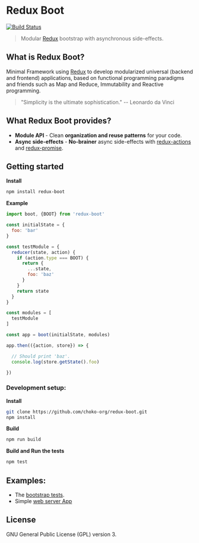 # Redux Boot

[![Build Status](https://travis-ci.org/choko-org/redux-boot.svg?branch=master)](https://travis-ci.org/choko-org/redux-boot)

> Modular [Redux](http://redux.js.org) bootstrap with asynchronous side-effects.

## What is Redux Boot?

Minimal Framework using [Redux](http://redux.js.org) to develop modularized universal (backend and frontend) applications, based on functional programming paradigms and friends such as Map and Reduce, Immutability and Reactive programming.

 > "Simplicity is the ultimate sophistication."
 > -- Leonardo da Vinci


## What Redux Boot provides?

- **Module API** - Clean **organization and reuse patterns** for your code.
- **Async side-effects** - **No-brainer** async side-effects with [redux-actions](https://github.com/acdlite/redux-actions) and [redux-promise](https://github.com/acdlite/redux-promise).

## Getting started

**Install**

```sh
npm install redux-boot
```

**Example**

```js
import boot, {BOOT} from 'redux-boot'

const initialState = {
  foo: 'bar'
}

const testModule = {
  reducer(state, action) {
    if (action.type === BOOT) {
      return {
        ...state,
        foo: 'baz'
      }
    }
    return state
  }
}

const modules = [
  testModule
]

const app = boot(initialState, modules)

app.then(({action, store}) => {

  // Should print 'baz'.
  console.log(store.getState().foo)

})
```

### Development setup:

**Install**

```sh
git clone https://github.com/choko-org/redux-boot.git
npm install
```

**Build**

```sh
npm run build
```

**Build and Run the tests**

```sh
npm test
```

## Examples:

- The [bootstrap tests](https://github.com/choko-org/redux-boot/blob/master/test/bootstrap.test.js).
- Simple [web server App](https://github.com/choko-org/redux-boot-web-app-example)


## License

GNU General Public License (GPL) version 3.
